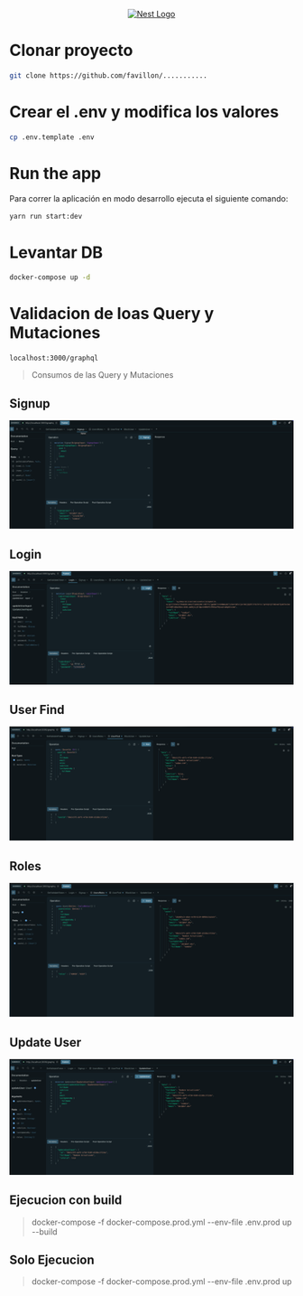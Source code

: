 <p align="center">
  <a href="http://nestjs.com/" target="blank"><img src="https://nestjs.com/img/logo-small.svg" width="120" alt="Nest Logo" /></a>
</p>


# Clonar proyecto
```bash
git clone https://github.com/favillon/...........
```

# Crear el .env y modifica los valores
```bash
cp .env.template .env
```

# Run the app
Para correr la aplicación en modo desarrollo ejecuta el siguiente comando:
```bash
yarn run start:dev
```
# Levantar DB

```bash
docker-compose up -d
```


# Validacion de loas Query y Mutaciones

```
localhost:3000/graphql
```

> Consumos de las Query y Mutaciones

## Signup
![Signup](./img/signup.png)

## Login
![Login](./img/login.png)

## User Find
![User Find](./img/find_user.png)

## Roles
![Roles](./img/roles.png)

## Update User
![Update User](./img/update_user.png)


## Ejecucion con  build

> docker-compose -f docker-compose.prod.yml --env-file .env.prod up --build

## Solo Ejecucion

> docker-compose -f docker-compose.prod.yml --env-file .env.prod up